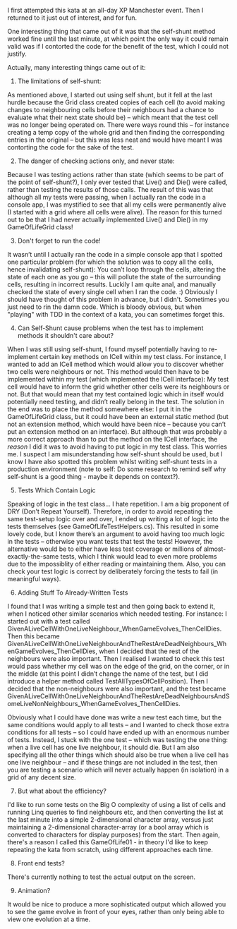 I first attempted this kata at an all-day XP Manchester event.
Then I returned to it just out of interest, and for fun.

One interesting thing that came out of it was that the self-shunt method worked fine until the last minute, 
at which point the only way it could remain valid was if I contorted the code for the benefit of the test, 
which I could not justify.

Actually, many interesting things came out of it:

1) The limitations of self-shunt:

As mentioned above, I started out using self shunt, but it fell at the last hurdle because the Grid class created copies of each cell (to avoid making changes to neighbouring cells before their neighbours had a chance to evaluate what their next state should be) – which meant that the test cell was no longer being operated on.
There were ways round this – for instance creating a temp copy of the whole grid and then finding the corresponding entries in the original – but this was less neat and would have meant I was contorting the code for the sake of the test.

2) The danger of checking actions only, and never state:

Because I was testing actions rather than state (which seems to be part of the point of self-shunt?), I only ever tested that Live() and Die() were called, rather than testing the results of those calls. 
The result of this was that although all my tests were passing, when I actually ran the code in a console app, I was mystified to see that all my cells were permanently alive (I started with a grid where all cells were alive).
The reason for this turned out to be that I had never actually implemented Live() and Die() in my GameOfLifeGrid class!

3) Don't forget to run the code!

It wasn’t until I actually ran the code in a simple console app that I spotted one particular problem (for which the solution was to copy all the cells, hence invalidating self-shunt): You can’t loop through the cells, altering the state of each one as you go – this will pollute the state of the surrounding cells, resulting in incorrect results. Luckily I am quite anal, and manually checked the state of every single cell when I ran the code. :)
Obviously I should have thought of this problem in advance, but I didn't. Sometimes you just need to rin the damn code. Which is bloody obvious, but when "playing" with TDD in the context of a kata, you can sometimes forget this.

4) Can Self-Shunt cause problems when the test has to implement methods it shouldn't care about?

When I was still using self-shunt, I found myself potentially having to re-implement certain key methods on ICell within my test class. For instance, I wanted to add an ICell method which would allow you to discover whether two cells were neighbours or not. 
This method would then have to be implemented within my test (which implemented the ICell interface): My test cell would have to inform the grid whether other cells were its neighbours or not. 
But that would mean that my test contained logic which in itself would potentially need testing, and didn’t really belong in the test. 
The solution in the end was to place the method somewhere else: I put it in the GameOfLifeGrid class, but it could have been an external static method (but not an extension method, which would have been nice – because you can’t put an extension method on an interface). 
But although that was probably a more correct approach than to put the method on the ICell interface, the *reason* I did it was to avoid having to put logic in my test class. This worries me. 
I suspect I am misunderstanding how self-shunt should be used, but I know I have also spotted this problem whilst writing self-shunt tests in a production environment (note to self: Do some research to remind self why self-shunt is a good thing - maybe it depends on context?).

5) Tests Which Contain Logic

Speaking of logic in the test class... I hate repetition. I am a big proponent of DRY (Don’t Repeat Yourself). Therefore, in order to avoid repeating the same test-setup logic over and over, I ended up writing a lot of logic into the tests themselves (see GameOfLifeTestHelpers.cs). 
This resulted in some lovely code, but I know there’s an argument to avoid having too much logic in the tests – otherwise you want tests that test the tests! 
However, the alternative would be to either have less test coverage or millions of almost-exactly-the-same tests, which I think would lead to even more problems due to the impossiblity of either reading or maintaining them. Also, you can check your test logic is correct by deliberately forcing the tests to fail (in meaningful ways).

6) Adding Stuff To Already-Written Tests

I found that I was writing a simple test and then going back to extend it, when I noticed other similar scenarios which needed testing. 
For instance: I started out with a test called GivenALiveCellWithOneLiveNeighbour_WhenGameEvolves_ThenCellDies. 
Then this became GivenALiveCellWithOneLiveNeighbourAndTheRestAreDeadNeighbours_WhenGameEvolves_ThenCellDies, when I decided that the rest of the neighbours were also important. 
Then I realised I wanted to check this test would pass whether my cell was on the edge of the grid, on the corner, or in the middle (at this point I didn’t change the name of the test, but I did introduce a helper method called TestAllTypesOfCellPosition). 
Then I decided that the non-neighbours were also important, and the test became GivenALiveCellWithOneLiveNeighbourAndTheRestAreDeadNeighboursAndSomeLiveNonNeighbours_WhenGameEvolves_ThenCellDies. 

Obviously what I could have done was write a new test each time, but the same conditions would apply to all tests – and I wanted to check those extra conditions for all tests – so I could have ended up with an enormous number of tests. Instead, I stuck with the one test – which was testing the one thing: when a live cell has one live neighbour, it should die. But I am also specifying all the other things which should also be true when a live cell has one live neighbour – and if these things are not included in the test, then you are testing a scenario which will never actually happen (in isolation) in a grid of any decent size. 

7) But what about the efficiency?

I'd like to run some tests on the Big O complexity of using a list of cells and running Linq queries to find neighbours etc, and then converting the list at the last minute into a simple 2-dimensional character array, versus just maintaining a 2-dimensional character-array (or a bool array which is converted to characters for display purposes) from the start. Then again, there's a reason I called this GameOfLife01 - in theory I'd like to keep repeating the kata from scratch, using different approaches each time.

8) Front end tests?

There's currently nothing to test the actual output on the screen.

9) Animation? 

It would be nice to produce a more sophisticated output which allowed you to see the game evolve in front of your eyes, rather than only being able to view one evolution at a time.
